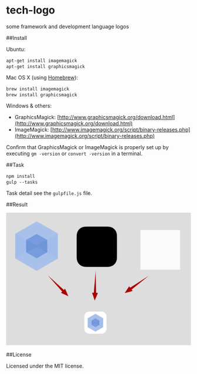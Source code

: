 # tech-logo
some framework and development language logos

##Install

Ubuntu:

```shell
apt-get install imagemagick
apt-get install graphicsmagick
```

Mac OS X (using [Homebrew](http://brew.sh/)):

```shell
brew install imagemagick
brew install graphicsmagick
```

Windows & others:
- GraphicsMagick: [http://www.graphicsmagick.org/download.html](http://www.graphicsmagick.org/download.html)
- ImageMagick: [http://www.imagemagick.org/script/binary-releases.php](http://www.imagemagick.org/script/binary-releases.php)

Confirm that GraphicsMagick or ImageMagick is properly set up by executing `gm -version` or `convert -version` in a terminal.

##Task

```shell
npm install
gulp --tasks

```

Task detail see the `gulpfile.js` file.


##Result

![Result](result.png "Result")



##License

Licensed under the MIT license.
